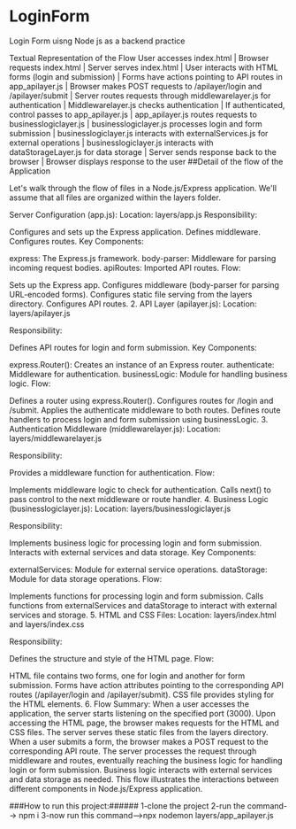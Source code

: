 # LoginForm
Login Form uisng Node js as a backend practice

Textual Representation of the Flow
User accesses index.html |
Browser requests index.html |
Server serves index.html |
User interacts with HTML forms (login and submission) |
Forms have actions pointing to API routes in app_apilayer.js |
Browser makes POST requests to /apilayer/login and /apilayer/submit |
Server routes requests through middlewarelayer.js for authentication |
Middlewarelayer.js checks authentication |
If authenticated, control passes to app_apilayer.js |
app_apilayer.js routes requests to businesslogiclayer.js |
businesslogiclayer.js processes login and form submission |
businesslogiclayer.js interacts with externalServices.js for external operations |
businesslogiclayer.js interacts with dataStorageLayer.js for data storage |
Server sends response back to the browser |
Browser displays response to the user
##Detail of the flow of the Application

Let's walk through the flow of files in a Node.js/Express application. We'll assume that all files are organized within the layers folder.

Server Configuration (app.js): Location: layers/app.js
Responsibility:

Configures and sets up the Express application. Defines middleware. Configures routes. Key Components:

express: The Express.js framework. body-parser: Middleware for parsing incoming request bodies. apiRoutes: Imported API routes. Flow:

Sets up the Express app. Configures middleware (body-parser for parsing URL-encoded forms). Configures static file serving from the layers directory. Configures API routes. 2. API Layer (apilayer.js): Location: layers/apilayer.js

Responsibility:

Defines API routes for login and form submission. Key Components:

express.Router(): Creates an instance of an Express router. authenticate: Middleware for authentication. businessLogic: Module for handling business logic. Flow:

Defines a router using express.Router(). Configures routes for /login and /submit. Applies the authenticate middleware to both routes. Defines route handlers to process login and form submission using businessLogic. 3. Authentication Middleware (middlewarelayer.js): Location: layers/middlewarelayer.js

Responsibility:

Provides a middleware function for authentication. Flow:

Implements middleware logic to check for authentication. Calls next() to pass control to the next middleware or route handler. 4. Business Logic (businesslogiclayer.js): Location: layers/businesslogiclayer.js

Responsibility:

Implements business logic for processing login and form submission. Interacts with external services and data storage. Key Components:

externalServices: Module for external service operations. dataStorage: Module for data storage operations. Flow:

Implements functions for processing login and form submission. Calls functions from externalServices and dataStorage to interact with external services and storage. 5. HTML and CSS Files: Location: layers/index.html and layers/index.css

Responsibility:

Defines the structure and style of the HTML page. Flow:

HTML file contains two forms, one for login and another for form submission. Forms have action attributes pointing to the corresponding API routes (/apilayer/login and /apilayer/submit). CSS file provides styling for the HTML elements. 6. Flow Summary: When a user accesses the application, the server starts listening on the specified port (3000). Upon accessing the HTML page, the browser makes requests for the HTML and CSS files. The server serves these static files from the layers directory. When a user submits a form, the browser makes a POST request to the corresponding API route. The server processes the request through middleware and routes, eventually reaching the business logic for handling login or form submission. Business logic interacts with external services and data storage as needed. This flow illustrates the interactions between different components in Node.js/Express application.

###How to run this project:######
1-clone the project
2-run the command--> npm i
3-now run this command-->npx nodemon layers/app_apilayer.js
